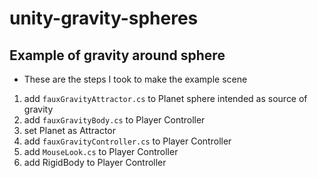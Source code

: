 # unity-gravity-spheres


## Example of gravity around sphere
	
* These are the steps I took to make the example scene

1. add `fauxGravityAttractor.cs` to Planet sphere intended as source of gravity
2. add `fauxGravityBody.cs` to Player Controller
3. set Planet as Attractor 
4. add `fauxGravityController.cs` to Player Controller
5. add `MouseLook.cs` to Player Controller
6. add RigidBody to Player Controller